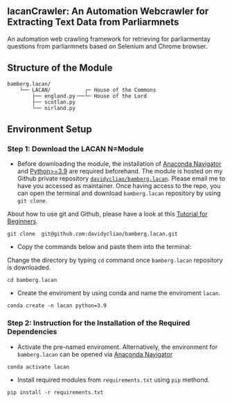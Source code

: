 
## lacanCrawler: An Automation Webcrawler for Extracting Text Data from Parliarmnets

An automation web crawling framework for retrieving for parliarmentay questions from parliarmnets based on Selenium and Chrome browser.

## Structure of the Module

```
bamberg.lacan/
    └── LACAN/           ┌─ House of the Commons
        ├── england.py╶──└─ House of the Lord
        ├── scotlan.py
        └── nirland.py

```

## Environment Setup

### Step 1: Download the LACAN N=Module 

- Before downloading the module, the installation of  [Anaconda Navigator](https://www.anaconda.com/products/individual-b) and [Python>=3.9](https://www.python.org/downloads/release/python-3810/) are required beforehand. The module is hosted on my Github private repository [`davidycliao/bamberg.lacan`](https://github.com/davidycliao/bamberg.lacan). Please email me to have you accessed as maintainer. Once having access to the repo, you can open the terminal and download `bamberg.lacan` repository by using `git clone`. 

About how to use git and Github, please have a look at this [Tutorial for Beginners](https://www.youtube.com/watch?v=RvnM6EEwp1I). 

```
git clone  git@github.com:davidycliao/bamberg.lacan.git
```

- Copy the commands below and paste them into the terminal:

Change the directory by typing `cd` command once `bamberg.lacan` repository is downloaded.

```
cd bamberg.lacan
```

- Create the enviroment by using conda and name the enviroment `lacan`.

```
conda create -n lacan python=3.9
```

### Step 2: Instruction for the Installation of the Required Dependencies

- Activate the pre-named enviroment. Alternatively, the environment for `bamberg.lacan` can be opened via [Anaconda Navigator](https://www.anaconda.com/products/individual-b)

```
conda activate lacan 
```

- Install required modules from `requirements.txt` using `pip` methond.

```
pip install -r requirements.txt   
```

